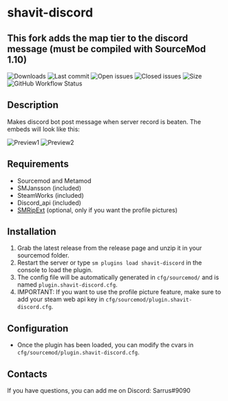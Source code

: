 ﻿# shavit-discord

## This fork adds the map tier to the discord message (must be compiled with SourceMod 1.10) ##

![Downloads](https://img.shields.io/github/downloads/Sarrus1/shavit-discord/total?style=flat-square) ![Last commit](https://img.shields.io/github/last-commit/Sarrus1/shavit-discord?style=flat-square) ![Open issues](https://img.shields.io/github/issues/Sarrus1/shavit-discord?style=flat-square) ![Closed issues](https://img.shields.io/github/issues-closed/Sarrus1/shavit-discord?style=flat-square) ![Size](https://img.shields.io/github/repo-size/Sarrus1/shavit-discord?style=flat-square) ![GitHub Workflow Status](https://img.shields.io/github/workflow/status/Sarrus1/shavit-discord/Compile%20with%20SourceMod?style=flat-square)


## Description ##
Makes discord bot post message when server record is beaten.
The embeds will look like this:

![Preview1](https://raw.githubusercontent.com/Sarrus1/shavit-discord/master/img/Preview1.PNG)
![Preview2](https://raw.githubusercontent.com/Sarrus1/shavit-discord/master/img/Preview2.PNG)

## Requirements ##
- Sourcemod and Metamod
- SMJansson (included)
- SteamWorks (included)
- Discord_api (included)
- [SMRipExt](https://github.com/ErikMinekus/sm-ripext) (optional, only if you want the profile pictures)


## Installation ##
1. Grab the latest release from the release page and unzip it in your sourcemod folder.
2. Restart the server or type `sm plugins load shavit-discord` in the console to load the plugin.
3. The config file will be automatically generated in `cfg/sourcemod/` and is named `plugin.shavit-discord.cfg`.
4. IMPORTANT: If you want to use the profile picture feature, make sure to add your steam web api key in `cfg/sourcemod/plugin.shavit-discord.cfg`.


## Configuration ##
- Once the plugin has been loaded, you can modify the cvars in `cfg/sourcemod/plugin.shavit-discord.cfg`.


## Contacts ##
If you have questions, you can add me on Discord: Sarrus#9090



